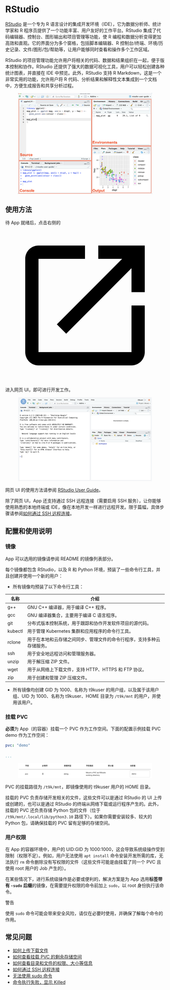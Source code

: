 # RStudio

[RStudio](https://github.com/rstudio/rstudio) 是一个专为 R 语言设计的集成开发环境（IDE），它为数据分析师、统计学家和 R 程序员提供了一个功能丰富、用户友好的工作平台。RStudio 集成了代码编辑器、控制台、图形输出和项目管理等功能，使 R 编程和数据分析变得更加高效和直观。它的界面分为多个窗格，包括脚本编辑器、R 控制台/终端、环境/历史记录、文件/图形/包/帮助等，让用户能够同时查看和操作多个工作区域。

RStudio 的项目管理功能允许用户将相关的代码、数据和结果组织在一起，便于版本控制和协作。RStudio 还提供了强大的数据可视化工具，用户可以轻松创建各种统计图表，并直接在 IDE 中预览。此外，RStudio 支持 R Markdown，这是一个非常实用的功能，允许用户将 R 代码、分析结果和解释性文本集成到一个文档中，方便生成报告和共享分析过程。

<figure class="screenshot">
  <img alt="rstudio-official" src="../assets/app/rstudio/rstudio-official.jpeg" />
</figure>

## 使用方法

待 App 就绪后，点击右侧的 <span class="twemoji"><svg class="MuiSvgIcon-root MuiSvgIcon-colorPrimary MuiSvgIcon-fontSizeMedium css-jxtyyz" focusable="false" aria-hidden="true" viewBox="0 0 24 24" data-testid="OpenInNewIcon"><path d="M19 19H5V5h7V3H5c-1.11 0-2 .9-2 2v14c0 1.1.89 2 2 2h14c1.1 0 2-.9 2-2v-7h-2zM14 3v2h3.59l-9.83 9.83 1.41 1.41L19 6.41V10h2V3z"></path></svg></span> 进入网页 UI，即可进行开发工作。

<figure class="screenshot">
  <img alt="rstudio" src="../assets/app/rstudio/rstudio.png" />
</figure>

网页 UI 的使用方法请参阅 [RStudio User Guide](https://docs.posit.co/ide/user/)。

除了网页 UI，App 还支持通过 SSH 远程连接（需要启用 SSH 服务），让你能够使用熟悉的本地终端或 IDE，像在本地开发一样进行远程开发。限于篇幅，具体步骤请参阅[如何通过 SSH 远程连接](../reference/faq/faq-in-ide-usage.md#如何通过-ssh-远程连接)。

## 配置和使用说明

### 镜像

App 可以选用的镜像请参阅 README 的镜像列表部分。

每个镜像都包含 RStudio，以及 R 和 Python 环境，预装了一些命令行工具，并且创建并使用一个新的用户：

* 所有镜像均预装了以下命令行工具：

| 名称    | 介绍                                                                   |
| ------- | ---------------------------------------------------------------------- |
| g++     | GNU C++ 编译器，用于编译 C++ 程序。                                    |
| gcc     | GNU 编译器集合，主要用于编译 C 语言程序。                              |
| git     | 分布式版本控制系统，用于跟踪和协作开发软件项目的源代码。               |
| kubectl | 用于管理 Kubernetes 集群和应用程序的命令行工具。                       |
| rclone  | 用于在本地和云存储之间同步、管理文件的命令行程序，支持多种云存储服务。 |
| ssh     | 用于安全地远程访问和管理服务器。                                       |
| unzip   | 用于解压缩 ZIP 文件。                                                  |
| wget    | 用于从网络上下载文件，支持 HTTP、HTTPS 和 FTP 协议。                   |
| zip     | 用于创建和管理 ZIP 压缩文件。                                          |

* 所有镜像均创建 GID 为 1000、名称为 t9kuser 的用户组，以及属于该用户组、UID 为 1000、名称为 t9kuser、HOME 目录为 `/t9k/mnt` 的用户，并使用该用户。

### 挂载 PVC

**必须**为 App（的容器）挂载一个 PVC 作为工作空间。下面的配置示例挂载 PVC demo 作为工作空间：

```yaml
pvc: "demo"

...
```

<figure class="screenshot">
  <img alt="pvc" src="../assets/app/rstudio/pvc.png" />
</figure>

PVC 的挂载路径为 `/t9k/mnt`，即镜像使用的 t9kuser 用户的 HOME 目录。

挂载的 PVC 负责存储开发相关的文件，这些文件可以是通过 RStudio 的 UI 上传或创建的，也可以是通过 RStudio 的终端从网络下载或运行程序产生的。此外，挂载的 PVC 还负责存储 Python 包的文件（位于 `/t9k/mnt/.local/lib/python3.10` 路径下）。如果你需要安装较多、较大的 Python 包，请确保挂载的 PVC 留有足够的存储空间。

### 用户权限

在 App 的容器环境中，用户的 UID:GID 为 1000:1000，这会导致系统级操作受到限制（权限不足）。例如，用户无法使用 `apt install` 命令安装开发所需的库，无法执行 `rm` 命令删除没有写权限的文件（这些文件可能是由挂载了同一个 PVC 且使用 root 用户的 Job 产生的）。

在某些情况下，进行系统级操作是必要或便利的，解决方案是为 App 选用**标签带有 `-sudo` 后缀**的镜像，在需要提升权限的命令前加上 `sudo`，以 root 身份执行该命令。

<aside class="note warning">
<div class="title">警告</div>

使用 `sudo` 命令可能会带来安全风险，请仅在必要时使用，并确保了解每个命令的作用。

</aside>

## 常见问题

* [如何上传下载文件](../reference/faq/faq-in-ide-usage.md#如何上传下载文件)
* [如何查看挂载 PVC 的剩余存储空间](../reference/faq/faq-in-ide-usage.md#如何查看挂载-pvc-的剩余存储空间)
* [如何查看目录和文件的权限、大小等信息](../reference/faq/faq-in-ide-usage.md#如何查看目录和文件的权限大小等信息)
* [如何通过 SSH 远程连接](../reference/faq/faq-in-ide-usage.md#如何通过-ssh-远程连接)
* [无法使用 sudo 命令](../reference/faq/faq-in-ide-usage.md#无法使用-sudo-命令)
* [命令执行失败，显示 Killed](../reference/faq/faq-in-ide-usage.md#命令执行失败显示-killed)
